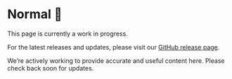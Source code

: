 # Normal 🚧

This page is currently a work in progress.

For the latest releases and updates, please visit our [GitHub release page](https://github.com/HttpRafa/atomic-cloud/releases/).

We’re actively working to provide accurate and useful content here. Please check back soon for updates.